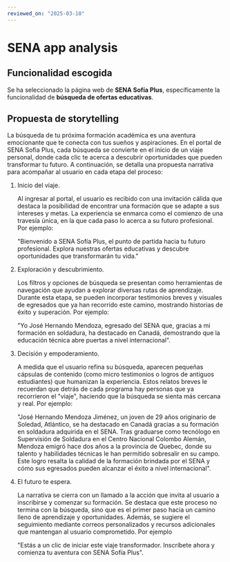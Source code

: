 ```yaml
---
reviewed_on: "2025-03-10"
---
```


# SENA app analysis

## Funcionalidad escogida

Se ha seleccionado la página web de **SENA Sofía Plus**, específicamente la funcionalidad de **búsqueda de ofertas educativas**.

## Propuesta de storytelling

La búsqueda de tu próxima formación académica es una aventura emocionante que te conecta con tus sueños y aspiraciones. En el portal de SENA Sofia Plus, cada búsqueda se convierte en el inicio de un viaje personal, donde cada clic te acerca a descubrir oportunidades que pueden transformar tu futuro. A continuación, se detalla una propuesta narrativa para acompañar al usuario en cada etapa del proceso:

1. Inicio del viaje.

	Al ingresar al portal, el usuario es recibido con una invitación cálida que destaca la posibilidad de encontrar una formación que se adapte a sus intereses y metas. La experiencia se enmarca como el comienzo de una travesía única, en la que cada paso lo acerca a su futuro profesional. Por ejemplo:

	"Bienvenido a SENA Sofía Plus, el punto de partida hacia tu futuro profesional. Explora nuestras ofertas educativas y descubre oportunidades que transformarán tu vida."

2. Exploración y descubrimiento.

	Los filtros y opciones de búsqueda se presentan como herramientas de navegación que ayudan a explorar diversas rutas de aprendizaje. Durante esta etapa, se pueden incorporar testimonios breves y visuales de egresados que ya han recorrido este camino, mostrando historias de éxito y superación. Por ejemplo:

	"Yo José Hernando Mendoza, egresado del SENA que, gracias a mi formación en soldadura, ha destacado en Canadá, demostrando que la educación técnica abre puertas a nivel internacional".

3. Decisión y empoderamiento.

	A medida que el usuario refina su búsqueda, aparecen pequeñas cápsulas de contenido (como micro testimonios o logros de antiguos estudiantes) que humanizan la experiencia. Estos relatos breves le recuerdan que detrás de cada programa hay personas que ya recorrieron el "viaje", haciendo que la búsqueda se sienta más cercana y real. Por ejemplo:

	"José Hernando Mendoza Jiménez, un joven de 29 años originario de Soledad, Atlántico, se ha destacado en Canadá gracias a su formación en soldadura adquirida en el SENA. Tras graduarse como tecnólogo en Supervisión de Soldadura en el Centro Nacional Colombo Alemán, Mendoza emigró hace dos años a la provincia de Quebec, donde su talento y habilidades técnicas le han permitido sobresalir en su campo. Este logro resalta la calidad de la formación brindada por el SENA y cómo sus egresados pueden alcanzar el éxito a nivel internacional".

4. El futuro te espera.

	La narrativa se cierra con un llamado a la acción que invita al usuario a inscribirse y comenzar su formación. Se destaca que este proceso no termina con la búsqueda, sino que es el primer paso hacia un camino lleno de aprendizaje y oportunidades. Además, se sugiere el seguimiento mediante correos personalizados y recursos adicionales que mantengan al usuario comprometido. Por ejemplo

	"Estás a un clic de iniciar este viaje transformador. Inscríbete ahora y comienza tu aventura con SENA Sofía Plus".
